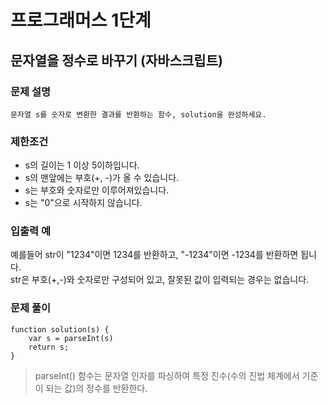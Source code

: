 # 프로그래머스 1단계
## 문자열을 정수로 바꾸기 (자바스크립트)  

### 문제 설명
```문자열 s를 숫자로 변환한 결과를 반환하는 함수, solution을 완성하세요. ```
  
### 제한조건
- s의 길이는 1 이상 5이하입니다.  
- s의 맨앞에는 부호(+, -)가 올 수 있습니다.  
- s는 부호와 숫자로만 이루어져있습니다.  
- s는 "0"으로 시작하지 않습니다. 

### 입출력 예   
예를들어 str이 "1234"이면 1234를 반환하고, "-1234"이면 -1234를 반환하면 됩니다.  
str은 부호(+,-)와 숫자로만 구성되어 있고, 잘못된 값이 입력되는 경우는 없습니다.


### 문제 풀이    
```
function solution(s) {
    var s = parseInt(s)
    return s;
}
```

> parseInt() 함수는 문자열 인자를 파싱하여 특정 진수(수의 진법 체계에서 기준이 되는 값)의 정수를 반환한다.